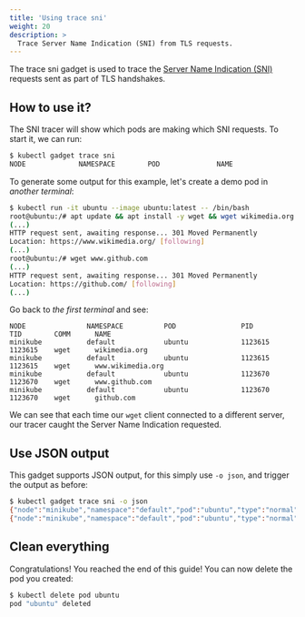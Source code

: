 ```yaml
---
title: 'Using trace sni'
weight: 20
description: >
  Trace Server Name Indication (SNI) from TLS requests.
---
```


The trace sni gadget is used to trace the [Server Name Indication (SNI)](https://en.wikipedia.org/wiki/Server_Name_Indication) requests sent as part of TLS handshakes.

## How to use it?

The SNI tracer will show which pods are making which SNI requests. To start it,
we can run:

```bash
$ kubectl gadget trace sni
NODE             NAMESPACE        POD              NAME
```

To generate some output for this example, let's create a demo pod in *another terminal*:

```bash
$ kubectl run -it ubuntu --image ubuntu:latest -- /bin/bash
root@ubuntu:/# apt update && apt install -y wget && wget wikimedia.org
(...)
HTTP request sent, awaiting response... 301 Moved Permanently
Location: https://www.wikimedia.org/ [following]
(...)
root@ubuntu:/# wget www.github.com
(...)
HTTP request sent, awaiting response... 301 Moved Permanently
Location: https://github.com/ [following]
(...)
```

Go back to *the first terminal* and see:

```
NODE               NAMESPACE          POD                PID        TID        COMM      NAME
minikube           default            ubuntu             1123615    1123615    wget      wikimedia.org
minikube           default            ubuntu             1123615    1123615    wget      www.wikimedia.org
minikube           default            ubuntu             1123670    1123670    wget      www.github.com
minikube           default            ubuntu             1123670    1123670    wget      github.com
```

We can see that each time our `wget` client connected to a different
server, our tracer caught the Server Name Indication requested.

## Use JSON output

This gadget supports JSON output, for this simply use `-o json`, and
trigger the output as before:

```bash
$ kubectl gadget trace sni -o json
{"node":"minikube","namespace":"default","pod":"ubuntu","type":"normal","pid":1129812,"tid":1129812,"comm":"wget","mountnsid":4026534328,"name":"wikimedia.org"}
{"node":"minikube","namespace":"default","pod":"ubuntu","type":"normal","pid":1129812,"tid":1129812,"comm":"wget","mountnsid":4026534328,"name":"www.wikimedia.org"}

```

## Clean everything

Congratulations! You reached the end of this guide!
You can now delete the pod you created:

```bash
$ kubectl delete pod ubuntu
pod "ubuntu" deleted
```

